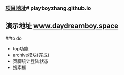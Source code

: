 ### [项目地址](http://playboyzhang.github.io)# playboyzhang.github.io
## 演示地址 www.daydreamboy.space
##to do 
 - top功能
 - archive模块(完成)
 - 页脚统计登陆状态
 - 搜索框
